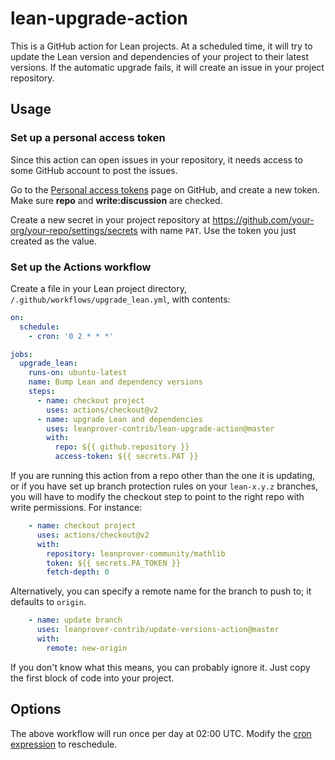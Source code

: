 # lean-upgrade-action

This is a GitHub action for Lean projects.
At a scheduled time, it will try to update the Lean version and dependencies of your project
to their latest versions.
If the automatic upgrade fails,
it will create an issue in your project repository.

## Usage

### Set up a personal access token

Since this action can open issues in your repository,
it needs access to some GitHub account to post the issues.

Go to the [Personal access tokens](https://github.com/settings/tokens) page on GitHub,
and create a new token.
Make sure **repo** and **write:discussion** are checked.

Create a new secret in your project repository at
https://github.com/your-org/your-repo/settings/secrets
with name `PAT`. Use the token you just created as the value.

### Set up the Actions workflow

Create a file in your Lean project directory, `/.github/workflows/upgrade_lean.yml`, with contents:

```yaml
on:
  schedule:
    - cron: '0 2 * * *'

jobs:
  upgrade_lean:
    runs-on: ubuntu-latest
    name: Bump Lean and dependency versions
    steps:
      - name: checkout project
        uses: actions/checkout@v2
      - name: upgrade Lean and dependencies
        uses: leanprover-contrib/lean-upgrade-action@master
        with:
          repo: ${{ github.repository }}
          access-token: ${{ secrets.PAT }}
```

If you are running this action from a repo other than the one it is updating,
or if you have set up branch protection rules on your `lean-x.y.z` branches,
you will have to modify the checkout step to point to the right repo with write permissions.
For instance:

```yaml
    - name: checkout project
      uses: actions/checkout@v2
      with:
        repository: leanprover-community/mathlib
        token: ${{ secrets.PA_TOKEN }}
        fetch-depth: 0
```

Alternatively, you can specify a remote name for the branch to push to; it defaults to `origin`.

```yaml
    - name: update branch
      uses: leanprover-contrib/update-versions-action@master
      with:
        remote: new-origin
```

If you don't know what this means, you can probably ignore it.
Just copy the first block of code into your project.

## Options

The above workflow will run once per day at 02:00 UTC.
Modify the [cron expression](https://crontab.guru/) to reschedule.